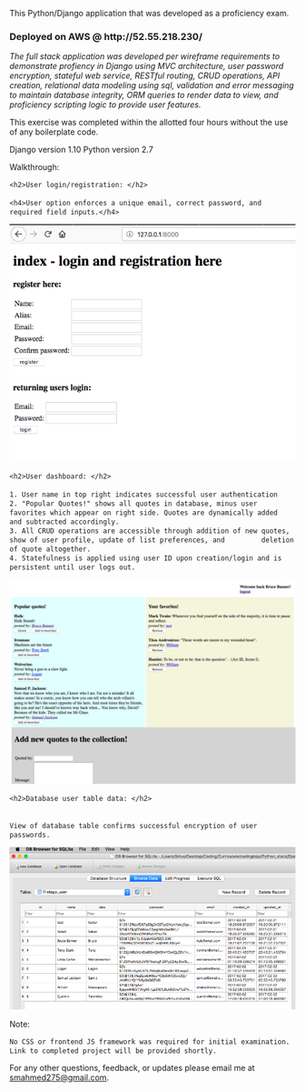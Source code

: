 

This Python/Django application that was developed as a proficiency exam.

<h3>Deployed on AWS @ http://52.55.218.230/ </h3>

<i>The full stack application was developed per wireframe requirements to demonstrate profiency in Django using MVC architecture, user password encryption, stateful web service, RESTful routing, CRUD operations, API creation, relational data modeling using sql, validation and error messaging to maintain database integrity, ORM queries to render data to view, and proficiency scripting logic to provide user features.</i>

This exercise was completed within the allotted four hours without the use of any boilerplate code.

Django version 1.10
Python version 2.7

Walkthrough: 

	<h2>User login/registration: </h2>

	<h4>User option enforces a unique email, correct password, and required field inputs.</h4>


![User Login/Reg](https://github.com/sabahjones/images/blob/master/pythonDjangoLogin.png)



	<h2>User dashboard: </h2>

	1. User name in top right indicates successful user authentication
	2. "Popular Quotes!" shows all quotes in database, minus user favorites which appear on right side. Quotes are dynamically added 	and subtracted accordingly.
	3. All CRUD operations are accessible through addition of new quotes, show of user profile, update of list preferences, and 		deletion of quote altogether. 
	4. Statefulness is applied using user ID upon creation/login and is persistent until user logs out. 


![User Dash](https://github.com/sabahjones/images/blob/master/pythonDjangoDashboard.png)





	<h2>Database user table data: </h2>


	View of database table confirms successful encryption of user passwords.

![User Table](https://github.com/sabahjones/images/blob/master/dbview.png)


Note: 

	No CSS or frontend JS framework was required for initial examination. Link to completed project will be provided shortly. 


For any other questions, feedback, or updates please email me at smahmed275@gmail.com.

